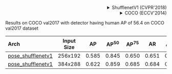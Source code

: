 <!-- [BACKBONE] -->

<details>
<summary align="right">ShufflenetV1 (CVPR'2018)</summary>

```bibtex
@inproceedings{zhang2018shufflenet,
  title={Shufflenet: An extremely efficient convolutional neural network for mobile devices},
  author={Zhang, Xiangyu and Zhou, Xinyu and Lin, Mengxiao and Sun, Jian},
  booktitle={Proceedings of the IEEE conference on computer vision and pattern recognition},
  pages={6848--6856},
  year={2018}
}
```

</details>

<!-- [DATASET] -->

<details>
<summary align="right">COCO (ECCV'2014)</summary>

```bibtex
@inproceedings{lin2014microsoft,
  title={Microsoft coco: Common objects in context},
  author={Lin, Tsung-Yi and Maire, Michael and Belongie, Serge and Hays, James and Perona, Pietro and Ramanan, Deva and Doll{\'a}r, Piotr and Zitnick, C Lawrence},
  booktitle={European conference on computer vision},
  pages={740--755},
  year={2014},
  organization={Springer}
}
```

</details>

Results on COCO val2017 with detector having human AP of 56.4 on COCO val2017 dataset

| Arch  | Input Size | AP | AP<sup>50</sup> | AP<sup>75</sup> | AR | AR<sup>50</sup> | ckpt | log |
| :----------------- | :-----------: | :------: | :------: | :------: | :------: | :------: |:------: |:------: |
| [pose_shufflenetv1](/configs/body/2d_kpt_sview_rgb_img/topdown_heatmap/coco/shufflenetv1_coco_256x192.py)  | 256x192 | 0.585 | 0.845 | 0.650 | 0.651 | 0.894 | [ckpt](https://download.openmmlab.com/mmpose/top_down/shufflenetv1/shufflenetv1_coco_256x192-353bc02c_20200727.pth) | [log](https://download.openmmlab.com/mmpose/top_down/shufflenetv1/shufflenetv1_coco_256x192_20200727.log.json) |
| [pose_shufflenetv1](/configs/body/2d_kpt_sview_rgb_img/topdown_heatmap/coco/shufflenetv1_coco_384x288.py)  | 384x288 | 0.622 | 0.859 | 0.685 | 0.684 | 0.901 | [ckpt](https://download.openmmlab.com/mmpose/top_down/shufflenetv1/shufflenetv1_coco_384x288-b2930b24_20200804.pth) | [log](https://download.openmmlab.com/mmpose/top_down/shufflenetv1/shufflenetv1_coco_384x288_20200804.log.json) |
